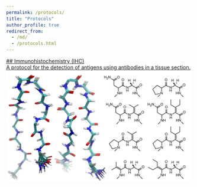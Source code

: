 ```yaml
---
permalink: /protocols/
title: "Protocols"
author_profile: true
redirect_from:
  - /md/
  - /protocols.html
---
```


<a href="https://chemrxiv.org/s/c3ceb27a7adb6d7e0acb" target="_blank">
  ## Immunohistochemistry (IHC)<br/>
  A protocol for the detection of antigens using antibodies in a tissue section.
  <img src='/images/betahairpin_2500.png' width='500' height='300'>
</a>

